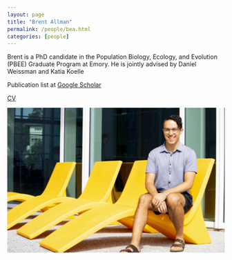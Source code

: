 ```yaml
---
layout: page
title: "Brent Allman"
permalink: /people/bea.html
categories: [people]
---
```


Brent is a PhD candidate in the Population Biology, Ecology, and Evolution (PBEE) Graduate Program at Emory. He is jointly advised by Daniel Weissman and Katia Koelle

Publication list at [Google Scholar](https://scholar.google.com/citations?user=FSW5GvMAAAAJ&hl=en)

[CV](/people/cv_bea.pdf)

![Brent Allman](/images/BrentA_5.jpg)